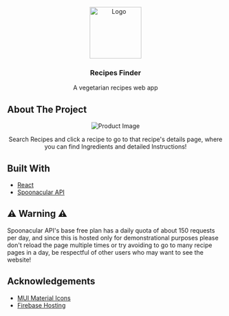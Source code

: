 <p align="center">
  <a href="https://recipes-finder.web.app/">
    <img src="https://user-images.githubusercontent.com/36588044/150990365-d07249a7-ecdf-44e6-8fa4-140bae844211.svg" alt="Logo" width="120" height="120">
  </a>
</p>

<h3 align="center">Recipes Finder</h3>

<p align="center">
  A vegetarian recipes web app
</p>

## About The Project

<p align="center">
  <img src="https://user-images.githubusercontent.com/36588044/151075588-f21c5358-aef8-449f-833b-4437de72bb7e.png" alt="Product Image">
</p>

<p align="center">
  Search Recipes and click a recipe to go to that recipe's details page, where you can find Ingredients and detailed Instructions!
</p>

## Built With
- [React](https://reactjs.org)
- [Spoonacular API](https://spoonacular.com/food-api/)

## ⚠️ Warning ⚠️
Spoonacular API's base free plan has a daily quota of about 150 requests per day, and since this is hosted only for demonstrational purposes please don't reload the page multiple times or try avoiding to go to many recipe pages in a day, be respectful of other users who may want to see the website!

## Acknowledgements
- [MUI Material Icons](https://mui.com/components/material-icons/)
- [Firebase Hosting](https://firebase.google.com/)
